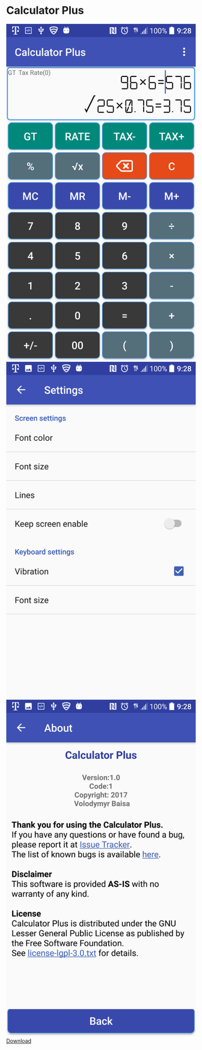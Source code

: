 # Calculator Plus
![image](https://github.com/VolodymyrBaisa/Calculator/blob/master/img/CalculatorView.png)
![image](https://github.com/VolodymyrBaisa/Calculator/blob/master/img/CalculatorSettings.png)
![image](https://github.com/VolodymyrBaisa/Calculator/blob/master/img/CalculatorAbout.png)
[Download](https://github.com/VolodymyrBaisa/Calculator/blob/master/Calculator%20Plus.apk)